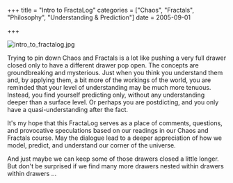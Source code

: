 +++
title = "Intro to FractaLog"
categories = ["Chaos", "Fractals", "Philosophy", "Understanding & Prediction"]
date = 2005-09-01


+++

<img src="https://www.fractalog.com/jpg/intro_to_fractalog.jpg" alt="intro_to_fractalog.jpg"/>


Trying to pin down Chaos and Fractals is a lot like pushing a very full drawer closed only to have a different drawer pop open. The concepts are groundbreaking and mysterious. Just when you think you understand them and, by applying them, a bit more of the workings of the world, you are reminded that your level of understanding may be much more tenuous. Instead, you find yourself predicting only, without any understanding deeper than a surface level. Or perhaps you are postdicting, and you only have a quasi-understanding after the fact.

It's my hope that this FractaLog serves as a place of comments, questions, and provocative speculations based on our readings in our Chaos and Fractals course. May the dialogue lead to a deeper appreciation of how we model, predict, and understand our corner of the universe.

And just maybe we can keep some of those drawers closed a little longer. But don't be surprised if we find many more drawers nested within drawers within drawers ...
